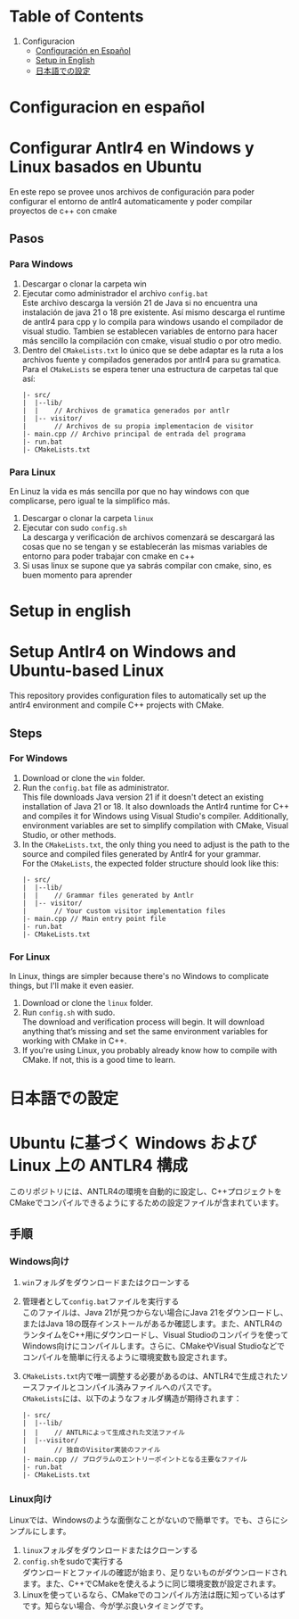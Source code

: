 Table of Contents  
=================

1. Configuracion
   - [Configuración en Español](#configuracion-en-español)
   - [Setup in English](#setup-in-english)
   - [日本語での設定](#日本語での設定)

Configuracion en español  
=================

# Configurar Antlr4 en Windows y Linux basados en Ubuntu
En este repo se provee unos archivos de configuración para poder configurar el entorno de antlr4 automaticamente y poder compilar proyectos de c++ con cmake 

## Pasos
### Para Windows
1. Descargar o clonar la carpeta win
2. Ejecutar como administrador el archivo `config.bat`  
Este archivo descarga la versión 21 de Java si no encuentra una instalación de java 21 o 18 pre existente. Así mismo descarga el runtime de antlr4 para cpp y lo compila para windows usando el compilador de visual studio. Tambien se establecen variables de entorno para hacer más sencillo la compilación con cmake, visual studio o por otro medio.
3. Dentro del `CMakeLists.txt` lo único que se debe adaptar es la ruta a los archivos fuente y compilados generados por antlr4 para su gramatica.  
Para el `CMakeLists` se espera tener una estructura de carpetas tal que así:
    ```
    |- src/
    |  |--lib/
    |  |    // Archivos de gramatica generados por antlr
    |  |-- visitor/
    |       // Archivos de su propia implementacion de visitor
    |- main.cpp // Archivo principal de entrada del programa
    |- run.bat
    |- CMakeLists.txt
    ```

### Para Linux
En Linuz la vida es más sencilla por que no hay windows con que complicarse, pero igual te la simplifico más.
1. Descargar o clonar la carpeta `linux`
2. Ejecutar con sudo `config.sh`  
La descarga y verificación de archivos comenzará se descargará las cosas que no se tengan y se establecerán las mismas variables de entorno para poder trabajar con cmake en c++
4. Si usas linux se supone que ya sabrás compilar con cmake, sino, es buen momento para aprender

Setup in english  
=================

# Setup Antlr4 on Windows and Ubuntu-based Linux
This repository provides configuration files to automatically set up the antlr4 environment and compile C++ projects with CMake.

## Steps
### For Windows
1. Download or clone the `win` folder.
2. Run the `config.bat` file as administrator.  
This file downloads Java version 21 if it doesn't detect an existing installation of Java 21 or 18. It also downloads the Antlr4 runtime for C++ and compiles it for Windows using Visual Studio's compiler. Additionally, environment variables are set to simplify compilation with CMake, Visual Studio, or other methods.
3. In the `CMakeLists.txt`, the only thing you need to adjust is the path to the source and compiled files generated by Antlr4 for your grammar.  
For the `CMakeLists`, the expected folder structure should look like this:
    ```
    |- src/
    |  |--lib/
    |  |    // Grammar files generated by Antlr
    |  |-- visitor/
    |       // Your custom visitor implementation files
    |- main.cpp // Main entry point file
    |- run.bat
    |- CMakeLists.txt
    ```

### For Linux
In Linux, things are simpler because there's no Windows to complicate things, but I'll make it even easier.
1. Download or clone the `linux` folder.
2. Run `config.sh` with sudo.  
The download and verification process will begin. It will download anything that’s missing and set the same environment variables for working with CMake in C++.
4. If you're using Linux, you probably already know how to compile with CMake. If not, this is a good time to learn.

日本語での設定  
=================

# Ubuntu に基づく Windows および Linux 上の ANTLR4 構成  
このリポジトリには、ANTLR4の環境を自動的に設定し、C++プロジェクトをCMakeでコンパイルできるようにするための設定ファイルが含まれています。
## 手順
### Windows向け
1. `win`フォルダをダウンロードまたはクローンする  
2. 管理者として`config.bat`ファイルを実行する  
   このファイルは、Java 21が見つからない場合にJava 21をダウンロードし、またはJava 18の既存インストールがあるか確認します。また、ANTLR4のランタイムをC++用にダウンロードし、Visual Studioのコンパイラを使ってWindows向けにコンパイルします。さらに、CMakeやVisual Studioなどでコンパイルを簡単に行えるように環境変数も設定されます。  
3. `CMakeLists.txt`内で唯一調整する必要があるのは、ANTLR4で生成されたソースファイルとコンパイル済みファイルへのパスです。  
   `CMakeLists`には、以下のようなフォルダ構造が期待されます：

    ```
    |- src/
    |  |--lib/
    |  |    // ANTLRによって生成された文法ファイル
    |  |--visitor/
    |       // 独自のVisitor実装のファイル
    |- main.cpp // プログラムのエントリーポイントとなる主要なファイル
    |- run.bat
    |- CMakeLists.txt
    ```
### Linux向け
Linuxでは、Windowsのような面倒なことがないので簡単です。でも、さらにシンプルにします。
1. `linux`フォルダをダウンロードまたはクローンする  
2. `config.sh`をsudoで実行する  
   ダウンロードとファイルの確認が始まり、足りないものがダウンロードされます。また、C++でCMakeを使えるように同じ環境変数が設定されます。  
3. Linuxを使っているなら、CMakeでのコンパイル方法は既に知っているはずです。知らない場合、今が学ぶ良いタイミングです。
